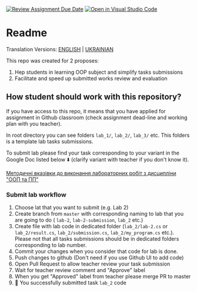 [![Review Assignment Due Date](https://classroom.github.com/assets/deadline-readme-button-24ddc0f5d75046c5622901739e7c5dd533143b0c8e959d652212380cedb1ea36.svg)](https://classroom.github.com/a/lnQ1yGrQ)
[![Open in Visual Studio Code](https://classroom.github.com/assets/open-in-vscode-718a45dd9cf7e7f842a935f5ebbe5719a5e09af4491e668f4dbf3b35d5cca122.svg)](https://classroom.github.com/online_ide?assignment_repo_id=13078411&assignment_repo_type=AssignmentRepo)
# Readme

Translation Versions: [ENGLISH](./README.md) | [UKRAINIAN](./README.ua.md)

This repo was created for 2 proposes:

1. Hep students in learning OOP subject and simplify tasks submissions
2. Facilitate and speed up submitted works review and evaluation

## How student should work with this repository?

If you have access to this repo, it means that you have applied for assignment
in Github classroom (check assignment dead-line and working plan with you
teacher).

In root directory you can see folders `lab_1/`, `lab_2/`, `lab_3/` etc. This
folders is a template lab tasks submissions.

To submit lab please find your task corresponding to your variant in the Google
Doc listed below ⬇️ (clarify variant with teacher if you don't know it).

[Методичні вказівки до виконання лабораторних робіт з дисципліни "ООП та ПП"](https://docs.google.com/document/d/1BiFN9WqM2U-5IYmfdu4GavzrhTz_YVN9GLe88_fEcdY)

### Submit lab workflow

1. Choose lat that you want to submit (e.g. Lab 2)
2. Create branch from `master` with corresponding naming to lab that you are
   going to do ( `lab-2`, `lab-2-submission`, `lab_2` etc.)
3. Create file with lab code in dedicated folder (`lab_2/lab-2.cs` or
   `lab_2/result.cs`, `lab_2/submission.cs`, `lab_2/my_program.cs` etc.). Please
   not that all tasks submissions should be in dedicated folders corresponding
   to lab number.
4. Commit your changes when you consider that code for lab is done.
5. Push changes to github (Don't need if you use Github UI to add code)
6. Open Pull Request to allow teacher review your task submission
7. Wait for teacher review comment and "Approve" label
8. When you get "Approved" label from teacher please merge PR to master
9. 🎉 You successfully submitted task `lab_2` code
